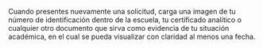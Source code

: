 Cuando presentes nuevamente una solicitud, carga una imagen de tu número de identificación dentro de la escuela, tu certificado analítico o cualquier otro documento que sirva como evidencia de tu situación académica, en el cual se pueda visualizar con claridad al menos una fecha.
